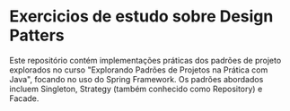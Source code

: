 # Exercicios de estudo sobre Design Patters

Este repositório contém implementações práticas dos padrões de projeto explorados no curso "Explorando Padrões de Projetos na Prática com Java", focando no uso do Spring Framework. Os padrões abordados incluem Singleton, Strategy (também conhecido como Repository) e Facade.







